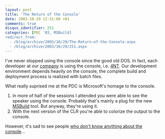 ```yaml
---
layout: post
title: 'The Return of the Console'
date: 2003-10-29 12:31:00 +01
comments: true
disqus_identifier: 251
categories: [PDC '03, MSBuild]
redirect_from:
  - /blog/archive/2003/10/29/The-Return-of-the-Console.aspx
  - /blog/archive/2003/10/29/251.aspx
---
```


I've never stopped using the console since the good old DOS. In fact, each developer at our [company](http://www.cycos.com/) is using the console, i.e. [4NT](http://www.jpsoft.com/4ntdes.htm). Our development environment depends heavily on the console, the complete build and deployment process is realized with batch files.

What really suprised me at the PDC is Microsoft's homage to the console.

1.  In more of half of the sessions I attended you were able to see the speaker using the console. Probably that's mainly a plug for the new [MSBuild](/archive/2003/10/27/tls347-introducing-msbuild-the-universal-build-engine-for-visual-studio-whidbey-and-longhorn/) tool. But anyway, they're using it.
2.  With the next version of the CLR you're able to colorize the output to the console.

However, it's sad to see people [who don't know anything about the console](http://www.codeproject.com/threads/pausep.asp?msg=296675#xx296675xx)...

